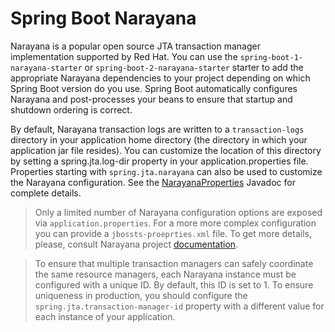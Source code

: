 # Spring Boot Narayana

Narayana is a popular open source JTA transaction manager implementation supported by Red Hat.
You can use the `spring-boot-1-narayana-starter` or `spring-boot-2-narayana-starter` starter to add the appropriate
Narayana dependencies to your project depending on which Spring Boot version do you use. Spring Boot automatically
configures Narayana and post-processes your beans to ensure that startup and shutdown ordering is correct.

By default, Narayana transaction logs are written to a `transaction-logs` directory in your application home directory
(the directory in which your application jar file resides). You can customize the location of this directory by setting
a spring.jta.log-dir property in your application.properties file. Properties starting with
`spring.jta.narayana` can also be used to customize the Narayana configuration. See the
[NarayanaProperties](spring-boot-narayana-core/src/main/java/me/snowdrop/boot/narayana/core/properties/NarayanaProperties.java)
Javadoc for complete details.

> Only a limited number of Narayana configuration options are exposed via `application.properties`. For a more
more complex configuration you can provide a `jbossts-proeprties.xml` file. To get more details, please, consult
Narayana project [documentation](http://narayana.io/docs/project/index.html).

> To ensure that multiple transaction managers can safely coordinate the same resource managers, each Narayana instance
must be configured with a unique ID. By default, this ID is set to 1. To ensure uniqueness in production, you should
configure the `spring.jta.transaction-manager-id` property with a different value for each instance of your application.